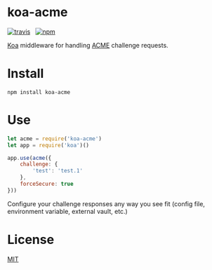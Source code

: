 # koa-acme

[![travis](http://img.shields.io/travis/simonratner/koa-acme/master.svg?style=flat-square)](https://travis-ci.org/simonratner/koa-acme) &nbsp;
[![npm](http://img.shields.io/npm/v/koa-acme.svg?style=flat-square)](https://www.npmjs.org/package/koa-acme)

[Koa](http://koajs.in) middleware for handling [ACME](https://github.com/ietf-wg-acme/acme) challenge requests.

# Install

```
npm install koa-acme
```

# Use

```javascript
let acme = require('koa-acme')
let app = require('koa')()

app.use(acme({
    challenge: {
        'test': 'test.1'
    },
    forceSecure: true
}))
```

Configure your challenge responses any way you see fit (config file,
environment variable, external vault, etc.)

# License

[MIT](LICENSE)
